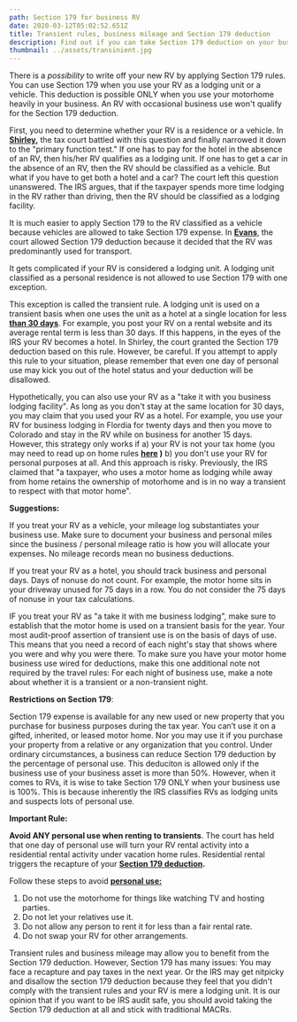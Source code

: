 ```yaml
---
path: Section 179 for business RV
date: 2020-03-12T05:02:52.651Z
title: Transient rules, business mileage and Section 179 deduction
description: Find out if you can take Section 179 deduction on your business motor home
thumbnail: ../assets/transinient.jpg
---
```

There is a *possibility* to write off your new RV by applying Section 179 rules. You can use Section 179 when you use your RV as a lodging unit or a vehicle. This deduction is possible ONLY when you use your motorhome heavily in your business. An RV with occasional business use won't qualify for the Section 179 deduction.

First, you need to determine whether your RV is a residence or a vehicle. In **[Shirley](https://www.leagle.com/decision/200422888aftcm1401197),** the tax court battled with this question and finally narrowed it down to the "primary function test." If one has to pay for the hotel in the absence of an RV, then his/her RV qualifies as a lodging unit. If one has to get a car in the absence of an RV, then the RV should be classified as a vehicle. But what if you have to get both a hotel and a car? The court left this question unanswered. The IRS argues, that if the taxpayer spends more time lodging in the RV rather than driving, then the RV should be classified as a lodging facility.

It is much easier to apply Section 179 to the RV classified as a vehicle because vehicles are allowed to take Section 179 expense. In **[Evans](https://www.forbes.com/sites/anthonynitti/2014/11/22/fathers-business-entitled-to-large-deductions-for-promoting-sons-motocross-activity/?sh=1489714560eb)**, the court allowed Section 179 deduction because it decided that the RV was predominantly used for transport. 

It gets complicated if your RV is considered a lodging unit.  A lodging unit classified as a personal residence is not allowed to use Section 179 with one exception.

This exception is called the transient rule. A lodging unit is used on a transient basis when one uses the unit as a hotel at a single location for less **[than 30 days](https://bradfordtaxinstitute.com/Endnotes/Reg_1_48-1h2ii.pdf)**. For example, you post your RV on a rental website and its average rental term is less than 30 days. If this happens, in the eyes of the IRS your RV becomes a hotel. In Shirley, the court granted the Section 179 deduction based on this rule. However, be careful. If you attempt to apply this rule to your situation, please remember that even one day of personal use may kick you out of the hotel status and your deduction will be disallowed.

Hypothetically, you can also use your RV as a "take it with you business lodging facility". As long as you don't stay at the same location for 30 days, you may claim that you used your RV as a hotel. For example, you use your RV for business lodging in Flordia for twenty days and then you move to Colorado and stay in the RV while on business for another 15 days. However, this strategy only works if a) your RV is not your tax home (you may need to read up on home rules **[here](https://rvtaxgroup.com/blog/business-travel-expenses-for-rv-owners-and-digital-nomads/) )** b) you don't use your RV for personal purposes at all. And this approach is risky.  Previously, the IRS claimed that "a taxpayer, who uses a motor home as lodging while away from home retains the ownership of motorhome and is in no way a transient to respect with that motor home". 

**Suggestions:**

If you treat your RV as a vehicle, your mileage log substantiates your business use. Make sure to document your business and personal miles since the business / personal mileage ratio is how you will allocate your expenses. No mileage records mean no business deductions. 

If you treat your RV as a hotel, you should track business and personal days. Days of nonuse do not count. For example, the motor home sits in your driveway unused for 75 days in a row. You do not consider the 75 days of nonuse in your tax calculations.

IF you treat your RV as "a take it with me business lodging", make sure to establish that the motor home is used on a transient basis for the year. Your most audit-proof assertion of transient use is on the basis of days of use. This means that you need a record of each night's stay that shows where you were and why you were there. To make sure you have your motor home business use wired for deductions, make this one additional note not required by the travel rules: For each night of business use, make a note about whether it is a transient or a non-transient night. 

**Restrictions on Section 179**:

Section 179 expense is available for any new used or new property that you purchase for business purposes during the tax year.  You can’t use it on a gifted, inherited, or leased motor home. Nor you may use it if you purchase your property from a relative or any organization that you control. Under ordinary circumstances, a business can reduce Section 179 deduction by the percentage of personal use. This deduciton is allowed only if the business use of your business asset is more than 50%. However, when it comes to RVs, it is wise to take Section 179 ONLY when your business use is 100%. This is because inherently the IRS classifies RVs as lodging units and suspects lots of personal use.

**Important Rule:** 

**Avoid ANY personal use when renting to transients**.                                                                                                 The court has held that one day of personal use will turn your RV rental activity into a residential rental activity under vacation home rules. Residential rental triggers the recapture of your **[Section 179 deduction](https://www.bradfordtaxinstitute.com/Endnotes/TC_Memo_2006-33.pdf).** 

Follow these steps to avoid **[personal use:](https://www.bradfordtaxinstitute.com/Endnotes/Prop_Reg_1_280A-1e.pdf)**

1. Do not use the motorhome for things like watching TV and hosting parties.
2. Do not let your relatives use it.
3. Do not allow any person to rent it for less than a fair rental rate.
4. Do not swap your RV for other arrangements.

Transient rules and business mileage may allow you to benefit from the Section 179 deduction. However, Section 179 has many issues: You may face a recapture and pay taxes in the next year. Or the IRS may get nitpicky and disallow the section 179 deduction because they feel that you didn't comply with the transient rules and your RV is mere a lodging unit. It is our opinion that if you want to be IRS audit safe, you should avoid taking the Section 179 deduction at all and stick with traditional MACRs.